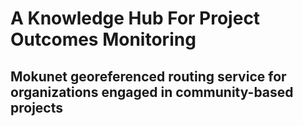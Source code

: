 # A Knowledge Hub For Project Outcomes Monitoring

## Mokunet georeferenced routing service for organizations engaged in community-based projects

